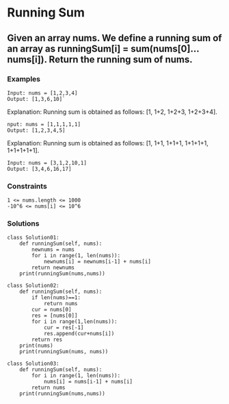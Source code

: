 # Running Sum 
## Given an array nums. We define a running sum of an array as runningSum[i] = sum(nums[0]…nums[i]). Return the running sum of nums.
### Examples
```
Input: nums = [1,2,3,4] 
Output: [1,3,6,10]`
```
Explanation: Running sum is obtained as follows: [1, 1+2, 1+2+3, 1+2+3+4].

```
nput: nums = [1,1,1,1,1]
Output: [1,2,3,4,5]
```
Explanation: Running sum is obtained as follows: [1, 1+1, 1+1+1, 1+1+1+1, 1+1+1+1+1].

```
Input: nums = [3,1,2,10,1]
Output: [3,4,6,16,17]
```

### Constraints
```
1 <= nums.length <= 1000
-10^6 <= nums[i] <= 10^6
```

### Solutions
```
class Solution01:
    def runningSum(self, nums):
        newnums = nums
        for i in range(1, len(nums)):
            newnums[i] = newnums[i-1] + nums[i]
        return newnums
    print(runningSum(nums,nums))
```

```
class Solution02:
    def runningSum(self, nums):
        if len(nums)==1:
            return nums
        cur = nums[0]
        res = [nums[0]]
        for i in range(1,len(nums)):
            cur = res[-1]
            res.append(cur+nums[i])
        return res
    print(nums)
    print(runningSum(nums, nums))
```

```
class Solution03:
    def runningSum(self, nums):
        for i in range(1, len(nums)):
            nums[i] = nums[i-1] + nums[i]
        return nums
    print(runningSum(nums,nums))
```
